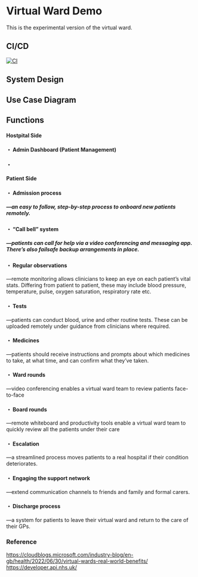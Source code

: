  # Virtual Ward Demo

This is the experimental version of the virtual ward.

## CI/CD
[![CI](https://github.com/Buraillc/the-virtualwards/actions/workflows/main.yml/badge.svg)](https://github.com/Buraillc/the-virtualwards/actions/workflows/main.yml)

## System Design

## Use Case Diagram 


## Functions

#### Hostpital Side
#### ・ Admin Dashboard (Patient Management) 
#### ・  

#### Patient Side
#### ・ Admission process
##### —an easy to follow, step-by-step process to onboard new patients remotely.
#### ・ “Call bell” system
##### —patients can call for help via a video conferencing and messaging app. There’s also failsafe backup arrangements in place.

#### ・ Regular observations
—remote monitoring allows clinicians to keep an eye on each patient’s vital stats. Differing from patient to patient, these may include blood pressure, temperature, pulse, oxygen saturation, respiratory rate etc.
#### ・ Tests
—patients can conduct blood, urine and other routine tests. These can be uploaded remotely under guidance from clinicians where required.
#### ・ Medicines
—patients should receive instructions and prompts about which medicines to take, at what time, and can confirm what they’ve taken.
#### ・ Ward rounds
—video conferencing enables a virtual ward team to review patients face-to-face
#### ・ Board rounds
—remote whiteboard and productivity tools enable a virtual ward team to quickly review all the patients under their care
#### ・ Escalation
—a streamlined process moves patients to a real hospital if their condition deteriorates.
#### ・ Engaging the support network
—extend communication channels to friends and family and formal carers.

#### ・ Discharge process
—a system for patients to leave their virtual ward and return to the care of their GPs.

### Reference 
https://cloudblogs.microsoft.com/industry-blog/en-gb/health/2022/06/30/virtual-wards-real-world-benefits/
https://developer.api.nhs.uk/
